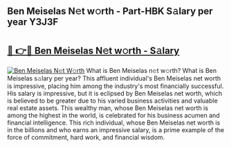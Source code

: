 ## Ben Meiselas N𝚎t w𝚘rth - Part-HBK S𝚊lary per year Y3J3F

# <h2><a href="http://gc4j2j.nevu.top/?p=Ben+Meiselas">🔗 👉🔴 Ben Meiselas N𝚎t w𝚘rth - S𝚊lary</a></h2>

[![Ben Meiselas N𝚎t W𝚘rth](https://i.imgur.com/Oavwk0R.jpeg)](http://gc4j2j.nevu.top/?p=Ben+Meiselas)
What is Ben Meiselas n𝚎t w𝚘rth? What is Ben Meiselas s𝚊lary per year?
This affluent individual's Ben Meiselas net worth is impressive, placing him among the industry's most financially successful. His salary is impressive, but it is eclipsed by Ben Meiselas net worth, which is believed to be greater due to his varied business activities and valuable real estate assets. This wealthy man, whose Ben Meiselas net worth is among the highest in the world, is celebrated for his business acumen and financial intelligence. This rich individual, whose Ben Meiselas net worth is in the billions and who earns an impressive salary, is a prime example of the force of commitment, hard work, and financial wisdom.
